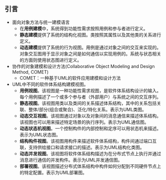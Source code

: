 ## 引言
- 面向对象方法与统一建模语言
	- 在**用例建模**中，系统得到功能性需求按照用例和参与者进行定义。
	- **静态建模**提供了系统的结构化视图。类按照其属性以及其他类的关系进行定义。
	- **动态建模**提供了系统的行为视图。用例是通过对象之间的交互来实现的。对象交互图用于显示对象之间是如何通信以实现用例的。系统与状态相关的方面则使用状态图进行定义。
- 协作的对象建模和设计方法(Collaborative Object Modeling and Design Method, COMET)
	- COMET：一种基于UML的软件应用建模和设计方法
- UML中不同的软件体系结构建模视图。
	- **用例视图**。该视图是一种功能性需求视图，是软件体系结构设计的输入。每个用例描述了一个或多个参与者（外部用户）与系统之间的交互序列。
	- **静态视图**。该视图用类以及类间的关系描述体系结构，其中的关系包括关联、整体/部分(组合或聚合)、泛化/特化关系。表示为UML类图。
	- **动态交互视图**。该视图通过对象以及对象间的消息通信来描述体系结构。该视图也可以用来描述特定场景的执行序列。表示为UML通信图。
	- **动态状态机视图**。一个控制构件的内部控制和定序可以用状态机来描述。表示为UML状态图。
	- **结构构件视图**。该视图用构件来描述软件体系结构，构件间通过端口互联，支持供给接口和请求接口的描述。表示为UML结构化类图。
	- **动态并发视图**。该视图将软件体系结构描述为在分布式节点上执行并通过消息进行通信的并发构件。表示为UML并发通信图。
	- **部署视图**。该视图描述分布式体系结构中构件如何分配到不同硬件节点上的特定配置。表示为UML部署图。